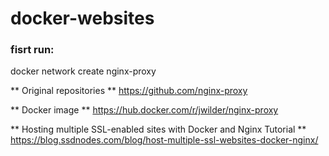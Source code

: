 # docker-websites

### fisrt run: 
docker network create nginx-proxy

** Original repositories **
https://github.com/nginx-proxy

** Docker image **
https://hub.docker.com/r/jwilder/nginx-proxy

** Hosting multiple SSL-enabled sites with Docker and Nginx Tutorial **
https://blog.ssdnodes.com/blog/host-multiple-ssl-websites-docker-nginx/